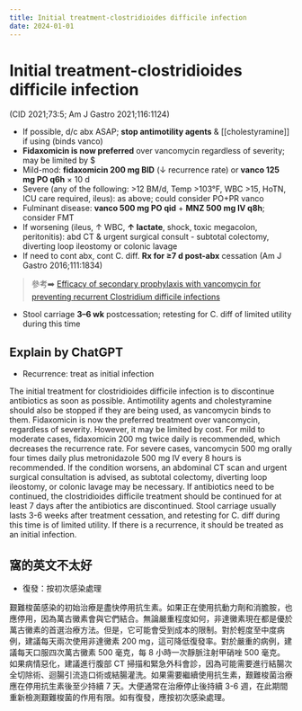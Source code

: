 ```yaml
---
title: Initial treatment-clostridioides difficile infection
date: 2024-01-01
---
```

# Initial treatment-clostridioides difficile infection

(CID 2021;73:5; Am J Gastro 2021;116:1124)

* If possible, d/c abx ASAP; **stop antimotility agents** & [[cholestyramine]] if using (binds vanco)
* **Fidaxomicin is now preferred** over vancomycin regardless of severity; may be limited by $
* Mild-mod: **fidaxomicin 200 mg BID** (↓ recurrence rate) or **vanco 125 mg PO q6h** × 10 d
* Severe (any of the following: >12 BM/d, Temp >103°F, WBC >15, HoTN, ICU care required, ileus): as above; could consider PO+PR vanco
* Fulminant disease: **vanco 500 mg PO qid** + **MNZ 500 mg IV q8h**; consider FMT
* If worsening (ileus, ↑ WBC, **↑ lactate**, shock, toxic megacolon, peritonitis): abd CT & urgent surgical consult - subtotal colectomy, diverting loop ileostomy or colonic lavage
* If need to cont abx, cont C. diff. **Rx for ≥7 d post-abx** cessation (Am J Gastro 2016;111:1834)
> 參考➡️ [Efficacy of secondary prophylaxis with vancomycin for preventing recurrent Clostridium difficile infections](https://journals.lww.com/ajg/Fulltext/2016/12000/Efficacy_of_Secondary_Prophylaxis_With_Vancomycin.33.aspx)
* Stool carriage **3–6 wk** postcessation; retesting for C. diff of limited utility during this time

## Explain by ChatGPT

* Recurrence: treat as initial infection

The initial treatment for clostridioides difficile infection is to discontinue antibiotics as soon as possible. Antimotility agents and cholestyramine should also be stopped if they are being used, as vancomycin binds to them. Fidaxomicin is now the preferred treatment over vancomycin, regardless of severity. However, it may be limited by cost. For mild to moderate cases, fidaxomicin 200 mg twice daily is recommended, which decreases the recurrence rate. For severe cases, vancomycin 500 mg orally four times daily plus metronidazole 500 mg IV every 8 hours is recommended. If the condition worsens, an abdominal CT scan and urgent surgical consultation is advised, as subtotal colectomy, diverting loop ileostomy, or colonic lavage may be necessary. If antibiotics need to be continued, the clostridioides difficile treatment should be continued for at least 7 days after the antibiotics are discontinued. Stool carriage usually lasts 3-6 weeks after treatment cessation, and retesting for C. diff during this time is of limited utility. If there is a recurrence, it should be treated as an initial infection.

## 窩的英文不太好

* 復發：按初次感染處理

艱難梭菌感染的初始治療是盡快停用抗生素。如果正在使用抗動力劑和消膽胺，也應停用，因為萬古黴素會與它們結合。無論嚴重程度如何，非達黴素現在都是優於萬古黴素的首選治療方法。但是，它可能會受到成本的限制。對於輕度至中度病例，建議每天兩次使用非達黴素 200 mg，這可降低復發率。對於嚴重的病例，建議每天口服四次萬古黴素 500 毫克，每 8 小時一次靜脈注射甲硝唑 500 毫克。如果病情惡化，建議進行腹部 CT 掃描和緊急外科會診，因為可能需要進行結腸次全切除術、迴腸引流造口術或結腸灌洗。如果需要繼續使用抗生素，艱難梭菌治療應在停用抗生素後至少持續 7 天。大便通常在治療停止後持續 3-6 週，在此期間重新檢測艱難梭菌的作用有限。如有復發，應按初次感染處理。
